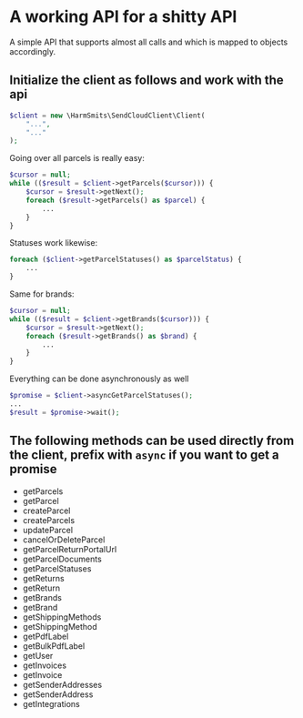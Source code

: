 # A working API for a shitty API

A simple API that supports almost all calls and which is mapped to objects accordingly.

## Initialize the client as follows and work with the api
```php
$client = new \HarmSmits\SendCloudClient\Client(
    "...",
    "..."
);
```

Going over all parcels is really easy:
```php
$cursor = null;
while (($result = $client->getParcels($cursor))) {
    $cursor = $result->getNext();
    foreach ($result->getParcels() as $parcel) {
        ...
    }
}
```

Statuses work likewise:
```php
foreach ($client->getParcelStatuses() as $parcelStatus) {
    ...
}
```

Same for brands:
```php
$cursor = null;
while (($result = $client->getBrands($cursor))) {
    $cursor = $result->getNext();
    foreach ($result->getBrands() as $brand) {
        ...
    }
}
```

Everything can be done asynchronously as well
```php
$promise = $client->asyncGetParcelStatuses();
...
$result = $promise->wait();
```

## The following methods can be used directly from the client, prefix with `async` if you want to get a promise

* getParcels
* getParcel
* createParcel
* createParcels
* updateParcel
* cancelOrDeleteParcel
* getParcelReturnPortalUrl
* getParcelDocuments
* getParcelStatuses
* getReturns
* getReturn
* getBrands
* getBrand
* getShippingMethods
* getShippingMethod
* getPdfLabel
* getBulkPdfLabel
* getUser
* getInvoices
* getInvoice
* getSenderAddresses
* getSenderAddress
* getIntegrations


